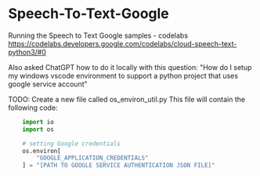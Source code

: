 # Speech-To-Text-Google

Running the Speech to Text Google samples - codelabs
<https://codelabs.developers.google.com/codelabs/cloud-speech-text-python3/#0>

Also asked ChatGPT how to do it locally with this question:
"How do I setup my windows vscode environment to support a python project that uses google service account"

TODO:
Create a new file called os_environ_util.py
This file will contain the following code:

```python
    import io
    import os

    # setting Google credentials
    os.environ[
        "GOOGLE_APPLICATION_CREDENTIALS"
    ] = "[PATH TO GOOGLE SERVICE AUTHENTICATION JSON FILE]"

```
